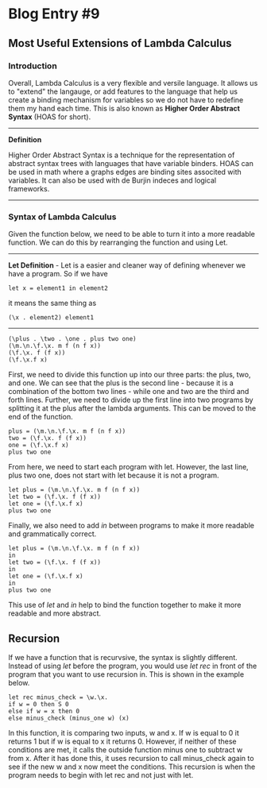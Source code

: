 # Blog Entry #9

## Most Useful Extensions of Lambda Calculus

### Introduction
Overall, Lambda Calculus is a very flexible and versile language. It allows us to "extend" the langauge, or add features to the language that help us create a binding mechanism for variables so we do not have to redefine them my hand each time. This is also known as **Higher Order Abstract Syntax** (HOAS for short). 

___________________________________________________________________________________________________________________________________________________________________________________
**Definition**

Higher Order Abstract Syntax is a technique for the representation of abstract syntax trees with languages that have variable binders. HOAS can be used in math where a graphs edges are binding sites associted with variables. It can also be used with de Burjin indeces and logical frameworks. 
___________________________________________________________________________________________________________________________________________________________________________________

### Syntax of Lambda Calculus 
Given the function below, we need to be able to turn it into a more readable function. We can do this by rearranging the function and using Let.

_________________________________________________________________________________________________________________________________________________________________________________
**Let Definition** - 
Let is a easier and cleaner way of defining whenever we have a program.
So if we have 
```
let x = element1 in element2
```
it means the same thing as 
```
(\x . element2) element1
```
_________________________________________________________________________________________________________________________________________________________________________________

```
(\plus . \two . \one . plus two one) 
(\m.\n.\f.\x. m f (n f x)) 
(\f.\x. f (f x)) 
(\f.\x.f x)
```
First, we need to divide this function up into our three parts: the plus, two, and one. We can see that the plus is the second line - because it is a combination of the bottom two lines - while one and two are the third and forth lines. Further, we need to divide up the first line into two programs by splitting it at the plus after the lambda arguments. This can be moved to the end of the function.
```
plus = (\m.\n.\f.\x. m f (n f x))
two = (\f.\x. f (f x)) 
one = (\f.\x.f x)
plus two one
```
From here, we need to start each program with let. However, the last line, plus two one, does not start with let because it is not a program.
```
let plus = (\m.\n.\f.\x. m f (n f x))
let two = (\f.\x. f (f x)) 
let one = (\f.\x.f x)
plus two one
```
Finally, we also need to add *in* between programs to make it more readable and grammatically correct.
```
let plus = (\m.\n.\f.\x. m f (n f x))
in
let two = (\f.\x. f (f x)) 
in
let one = (\f.\x.f x)
in 
plus two one
```
This use of *let* and *in* help to bind the function together to make it more readable and more abstract.
## Recursion 
If we have a function that is recurvsive, the syntax is slightly different. Instead of using *let* before the program, you would use *let rec* in front of the program that you want to use recursion in. This is shown in the example below.
```
let rec minus_check = \w.\x. 
if w = 0 then S 0 
else if w = x then 0 
else minus_check (minus_one w) (x)
```
In this function, it is comparing two inputs, w and x. If w is equal to 0 it returns 1 but if w is equal to x it returns 0. However, if neither of these conditions are met, it calls the outside function minus one to subtract w from x. After it has done this, it uses recursion to call minus_check again to see if the new w and x now meet the conditions. This recursion is when the program needs to begin with let rec and not just with let. 


